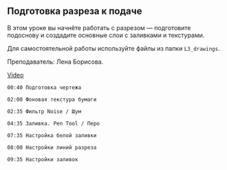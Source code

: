 ## Подготовка разреза к подаче

В этом уроке вы начнёте работать с разрезом — подготовите подоснову и создадите основные слои с заливками и текстурами. 

Для самостоятельной работы используйте файлы из папки `L3_drawings`. 

Преподаватель: Лена Борисова.

[Video](https://player.softculture.cc/embed/PSH/PSH_72.17.10_L3-12_Subbase_Preparation)

``` chapters
00:40 Подготовка чертежа

02:00 Фоновая текстура бумаги

02:35 Фильтр Noise / Шум

04:35 Заливка. Pen Tool / Перо

07:35 Настройка белой заливки

08:00 Настройки линий разреза

09:35 Настройки заливок
```
